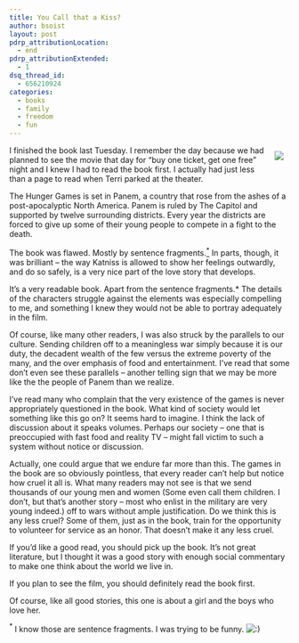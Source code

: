 ```yaml
---
title: You Call that a Kiss?
author: bsoist
layout: post
pdrp_attributionLocation:
  - end
pdrp_attributionExtended:
  - 1
dsq_thread_id:
  - 656210924
categories:
  - books
  - family
  - freedom
  - fun
---
```

<div style="float:right;padding:10px;">
  <a href="http://www.amazon.com/gp/product/0439023521/ref=as_li_ss_il?ie=UTF8&#038;tag=weifyoasme-20&#038;linkCode=as2&#038;camp=1789&#038;creative=390957&#038;creativeASIN=0439023521"><img border="0" src="http://ws.assoc-amazon.com/widgets/q?_encoding=UTF8&#038;Format=_SL110_&#038;ASIN=0439023521&#038;MarketPlace=US&#038;ID=AsinImage&#038;WS=1&#038;tag=weifyoasme-20&#038;ServiceVersion=20070822" /></a><img src="http://www.assoc-amazon.com/e/ir?t=weifyoasme-20&#038;l=as2&#038;o=1&#038;a=0439023521" width="1" height="1" border="0" alt="" style="border:none !important; margin:0px !important;" />
</div>

I finished the book last Tuesday. I remember the day because we had planned to see the movie that day for &#8220;buy one ticket, get one free&#8221; night and I knew I had to read the book first. I actually had just less than a page to read when Terri parked at the theater.

The Hunger Games is set in Panem, a country that rose from the ashes of a post-apocalyptic North America. Panem is ruled by The Capitol and supported by twelve surrounding districts. Every year the districts are forced to give up some of their young people to compete in a fight to the death. 

The book was flawed. Mostly by sentence fragments.[<sup>*</sup>][1] In parts, though, it was brilliant &#8211; the way Katniss is allowed to show her feelings outwardly, and do so safely, is a very nice part of the love story that develops.

It&#8217;s a very readable book. Apart from the sentence fragments.* The details of the characters struggle against the elements was especially compelling to me, and something I knew they would not be able to portray adequately in the film. 

Of course, like many other readers, I was also struck by the parallels to our culture. Sending children off to a meaningless war simply because it is our duty, the decadent wealth of the few versus the extreme poverty of the many, and the over emphasis of food and entertainment. I&#8217;ve read that some don&#8217;t even see these parallels &#8211; another telling sign that we may be more like the the people of Panem than we realize.

I&#8217;ve read many who complain that the very existence of the games is never appropriately questioned in the book. What kind of society would let something like this go on? It seems hard to imagine. I think the lack of discussion about it speaks volumes. Perhaps our society &#8211; one that is preoccupied with fast food and reality TV &#8211; might fall victim to such a system without notice or discussion. 

Actually, one could argue that we endure far more than this. The games in the book are so obviously pointless, that every reader can&#8217;t help but notice how cruel it all is. What many readers may not see is that we send thousands of our young men and women (Some even call them children. I don&#8217;t, but that&#8217;s another story &#8211; most who enlist in the military are very young indeed.) off to wars without ample justification. Do we think this is any less cruel? Some of them, just as in the book, train for the opportunity to volunteer for service as an honor. That doesn&#8217;t make it any less cruel. 

If you&#8217;d like a good read, you should pick up the book. It&#8217;s not great literature, but I thought it was a good story with enough social commentary to make one think about the world we live in.

If you plan to see the film, you should definitely read the book first.

Of course, like all good stories, this one is about a girl and the boys who love her. 

<a name="iknow"><sup>*</sup></a> I know those are sentence fragments. I was trying to be funny. <img src='http://archive.whsjr.soistmann.com/oped/wp-includes/images/smilies/icon_smile.gif' alt=':)' class='wp-smiley' />

 [1]: #iknow
